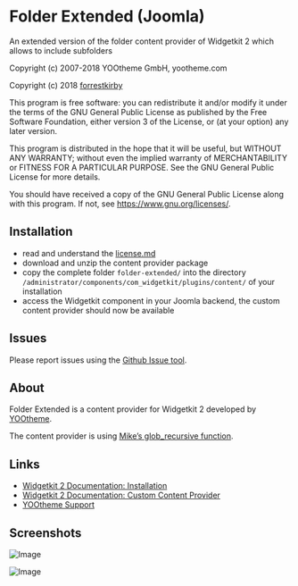 # Folder Extended (Joomla)

An extended version of the folder content provider of Widgetkit 2 which allows to include subfolders

Copyright (c) 2007-2018 YOOtheme GmbH, yootheme.com

Copyright (c) 2018 [forrestkirby](https://github.com/forrestkirby)

This program is free software: you can redistribute it and/or modify
it under the terms of the GNU General Public License as published by
the Free Software Foundation, either version 3 of the License, or
(at your option) any later version.

This program is distributed in the hope that it will be useful,
but WITHOUT ANY WARRANTY; without even the implied warranty of
MERCHANTABILITY or FITNESS FOR A PARTICULAR PURPOSE. See the
GNU General Public License for more details.

You should have received a copy of the GNU General Public License
along with this program. If not, see <https://www.gnu.org/licenses/>.

## Installation

- read and understand the [license.md](https://www.gnu.org/licenses/gpl-3.0)
- download and unzip the content provider package
- copy the complete folder `folder-extended/` into the directory `/administrator/components/com_widgetkit/plugins/content/` of your installation
- access the Widgetkit component in your Joomla backend, the custom content provider should now be available

## Issues

Please report issues using the [Github Issue tool](../../issues).

## About

Folder Extended is a content provider for Widgetkit 2 developed by [YOOtheme](https://yootheme.com).

The content provider is using [Mike’s glob_recursive function](https://secure.php.net/manual/es/function.glob.php#106595).

## Links

- [Widgetkit 2 Documentation: Installation](https://yootheme.com/support/widgetkit/installation)
- [Widgetkit 2 Documentation: Custom Content Provider](https://yootheme.com/support/widgetkit/custom-content-provider)
- [YOOtheme Support](https://yootheme.com/support)

## Screenshots

![Image](https://pionte.ch/yootheme/max/images/tutorial-folderextended-1.jpg)

![Image](https://pionte.ch/yootheme/max/images/tutorial-folderextended-2.jpg)
